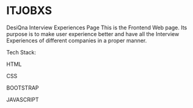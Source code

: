 # ITJOBXS
DesiQna Interview Experiences Page This is the Frontend Web page. Its purpose is to make user experience better and have all the Interview Experiences of different companies in a proper manner.

Tech Stack:

HTML

CSS

BOOTSTRAP

JAVASCRIPT
